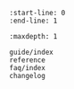 ```{include} ../README.md
:start-line: 0
:end-line: 1
```

```{toctree}
:maxdepth: 1

guide/index
reference
faq/index
changelog
```

